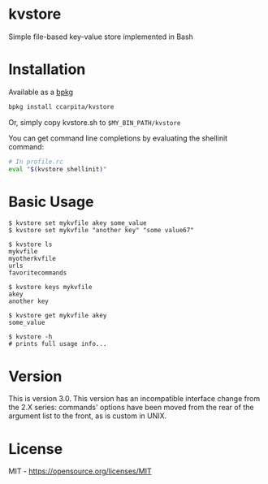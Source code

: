 # kvstore

Simple file-based key-value store implemented in Bash

# Installation

Available as a [bpkg](bpkg.github.io)
```sh
bpkg install ccarpita/kvstore
```

Or, simply copy kvstore.sh to `$MY_BIN_PATH/kvstore`

You can get command line completions by evaluating the shellinit command:

```sh
# In profile.rc
eval "$(kvstore shellinit)"
```

# Basic Usage

```
$ kvstore set mykvfile akey some_value
$ kvstore set mykvfile "another key" "some value67"

$ kvstore ls
mykvfile
myotherkvfile
urls
favoritecommands

$ kvstore keys mykvfile
akey
another key

$ kvstore get mykvfile akey
some_value

$ kvstore -h
# prints full usage info...
```
# Version

This is version 3.0. This version has an incompatible interface change from the 2.X series: commands' options have been moved from the rear of the argument list to the front, as is custom in UNIX.

# License

MIT - https://opensource.org/licenses/MIT
